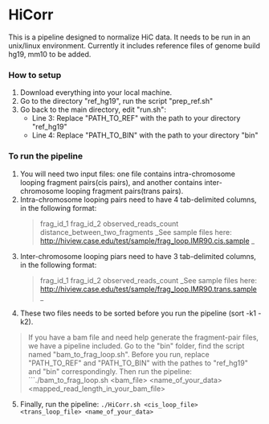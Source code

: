 # HiCorr
This is a pipeline designed to normalize HiC data. It needs to be run in an unix/linux environment. Currently it includes reference files of genome build hg19, mm10 to be added.

### How to setup
1. Download everything into your local machine.
2. Go to the directory "ref_hg19", run the script "prep_ref.sh"
3. Go back to the main directory, edit "run.sh":
   - Line 3: Replace "PATH_TO_REF" with the path to your directory "ref_hg19"
   - Line 4: Replace "PATH_TO_BIN" with the path to your directory "bin"

### To run the pipeline
1. You will need two input files: one file contains intra-chromosome looping fragment pairs(cis pairs), and another contains inter-chromosome looping fragment pairs(trans pairs).
2. Intra-chromosome looping pairs need to have 4 tab-delimited columns, in the following format:
    > frag_id_1    frag_id_2    observed_reads_count    distance_between_two_fragments
    _See sample files here: http://hiview.case.edu/test/sample/frag_loop.IMR90.cis.sample _
3. Inter-chromosome looping piars need to have 3 tab-delimited columns, in the following format:
    > frag_id_1    frag_id_2    observed_reads_count
    _See sample files here: http://hiview.case.edu/test/sample/frag_loop.IMR90.trans.sample _
4. These two files needs to be sorted before you run the pipeline (sort -k1 -k2).
>If you have a bam file and need help generate the fragment-pair files, we have a pipeline included. Go to the "bin" folder, find the script named "bam_to_frag_loop.sh". 
>Before you run, replace "PATH_TO_REF" and "PATH_TO_BIN" with the pathes to "ref_hg19" and "bin" correspondingly. 
>Then run the pipeline: 
    ```./bam_to_frag_loop.sh <bam_file> <name_of_your_data> <mapped_read_length_in_your_bam_file> 

5. Finally, run the pipeline:
 ```./HiCorr.sh <cis_loop_file> <trans_loop_file> <name_of_your_data>```
